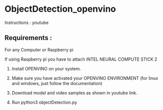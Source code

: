 # ObjectDetection_openvino

Instructions : youtube

## Requirements :

For any Computer or Raspberry pi

If using Raspberry pi you have to attach INTEL NEURAL COMPUTE STICK 2

1. Install OPENVINO  on your system.
2. Make sure you have activated your OPENVINO ENVIRONMENT (for  linux and windows, just follow the documentation)
3. Download model and video samples as shown in youtube link.

4.  Run python3 objectDetection.py
